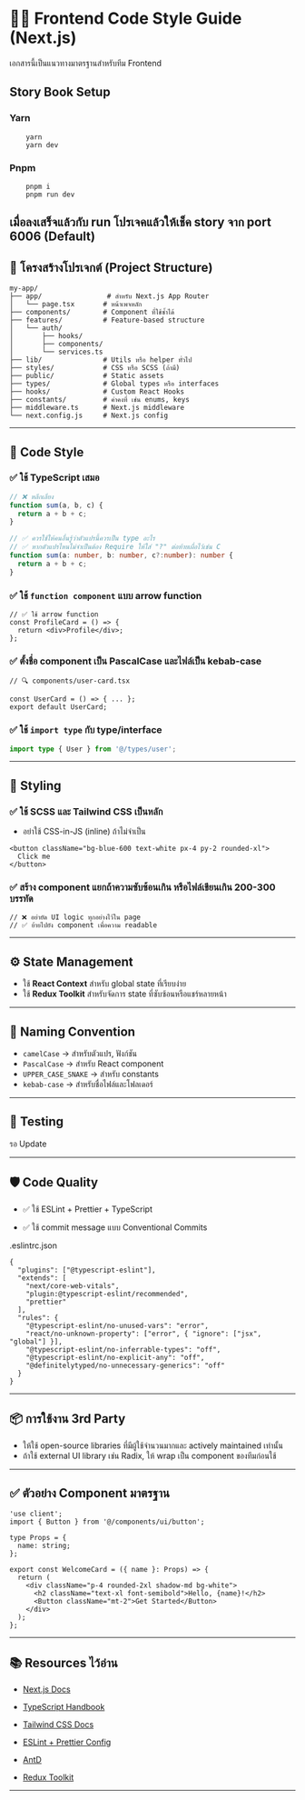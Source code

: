 # 🧑‍💻 Frontend Code Style Guide (Next.js)

เอกสารนี้เป็นแนวทางมาตรฐานสำหรับทีม Frontend

## Story Book Setup

### Yarn

```text
    yarn
    yarn dev
```

### Pnpm

```text
    pnpm i
    pnpm run dev
```

## เมื่อลงเสร็จแล้วกับ run โปรเจคแล้วให้เช็ค story จาก  port 6006 (Default)

## 📁 โครงสร้างโปรเจกต์ (Project Structure)

```
my-app/
├── app/                # สำหรับ Next.js App Router
│   └── page.tsx       # หน้าเพจหลัก
├── components/        # Component ที่ใช้ซ้ำได้
├── features/          # Feature-based structure
│   └── auth/
│       ├── hooks/
│       ├── components/
│       └── services.ts
├── lib/               # Utils หรือ helper ทั่วไป
├── styles/            # CSS หรือ SCSS (ถ้ามี)
├── public/            # Static assets
├── types/             # Global types หรือ interfaces
├── hooks/             # Custom React Hooks
├── constants/         # ค่าคงที่ เช่น enums, keys
├── middleware.ts      # Next.js middleware
└── next.config.js     # Next.js config
```

---

## 🧾 Code Style

### ✅ ใช้ TypeScript เสมอ

```ts
// ❌ หลีกเลี่ยง
function sum(a, b, c) {
  return a + b + c;
}

// ✅ ควรใช้ให้คนอื่นรู้ว่าตัวแปรนี้ควรเป็น type อะไร
// ✅ หากตัวแปรไหนไม่จำเป็นต้อง Require ให้ใส่ "?" ต่อท้ายเผื่อไว้เช่น C
function sum(a: number, b: number, c?:number): number {
  return a + b + c;
}
```

### ✅ ใช้ `function component` แบบ arrow function

```tsx
// ✅ ใช้ arrow function
const ProfileCard = () => {
  return <div>Profile</div>;
};
```

### ✅ ตั้งชื่อ component เป็น PascalCase และไฟล์เป็น kebab-case

```tsx
// 🔍 components/user-card.tsx

const UserCard = () => { ... };
export default UserCard;
```

### ✅ ใช้ `import type` กับ type/interface

```ts
import type { User } from '@/types/user';
```

---

## 🎨 Styling

### ✅ ใช้ SCSS และ Tailwind CSS เป็นหลัก

* อย่าใช้ CSS-in-JS (inline) ถ้าไม่จำเป็น

```tsx
<button className="bg-blue-600 text-white px-4 py-2 rounded-xl">
  Click me
</button>
```

### ✅ สร้าง component แยกถ้าความซับซ้อนเกิน หรือไฟล์เขียนเกิน 200-300 บรรทัด

```tsx
// ❌ อย่ายัด UI logic ทุกอย่างไว้ใน page
// ✅ ย้ายไปยัง component เพื่อความ readable
```

---

## ⚙️ State Management

* ใช้ **React Context** สำหรับ global state ที่เรียบง่าย
* ใช้ **Redux Toolkit** สำหรับจัดการ state ที่ซับซ้อนหรือแชร์หลายหน้า

---

## 🚦 Naming Convention

* `camelCase` → สำหรับตัวแปร, ฟังก์ชัน
* `PascalCase` → สำหรับ React component
* `UPPER_CASE_SNAKE` → สำหรับ constants
* `kebab-case` → สำหรับชื่อไฟล์และโฟลเดอร์

---

## 🧪 Testing

รอ Update

---

## 🛡️ Code Quality

* ✅ ใช้ ESLint + Prettier + TypeScript
<!-- * ✅ ใช้ Husky + lint-staged สำหรับ pre-commit checks -->
* ✅ ใช้ commit message แบบ Conventional Commits

.eslintrc.json

```text
{
  "plugins": ["@typescript-eslint"],
  "extends": [
    "next/core-web-vitals",
    "plugin:@typescript-eslint/recommended",
    "prettier"
  ],
  "rules": {
    "@typescript-eslint/no-unused-vars": "error",
    "react/no-unknown-property": ["error", { "ignore": ["jsx", "global"] }],
    "@typescript-eslint/no-inferrable-types": "off",
    "@typescript-eslint/no-explicit-any": "off",
    "@definitelytyped/no-unnecessary-generics": "off"
  }
}
```

---

## 📦 การใช้งาน 3rd Party

* ให้ใช้ open-source libraries ที่มีผู้ใช้จำนวนมากและ actively maintained เท่านั้น
* ถ้าใช้ external UI library เช่น Radix, ให้ wrap เป็น component ของทีมก่อนใช้

---

## ✅ ตัวอย่าง Component มาตรฐาน

```tsx
'use client';
import { Button } from '@/components/ui/button';

type Props = {
  name: string;
};

export const WelcomeCard = ({ name }: Props) => {
  return (
    <div className="p-4 rounded-2xl shadow-md bg-white">
      <h2 className="text-xl font-semibold">Hello, {name}!</h2>
      <Button className="mt-2">Get Started</Button>
    </div>
  );
};
```

---

## 📚 Resources ไว้อ่าน

* [Next.js Docs](https://nextjs.org/docs)
* [TypeScript Handbook](https://www.typescriptlang.org/docs/handbook/intro.html)
* [Tailwind CSS Docs](https://tailwindcss.com/docs)
* [ESLint + Prettier Config](https://github.com/prettier/eslint-config-prettier)

* [AntD](https://ant.design/)
* [Redux Toolkit](https://redux-toolkit.js.org/)

---
